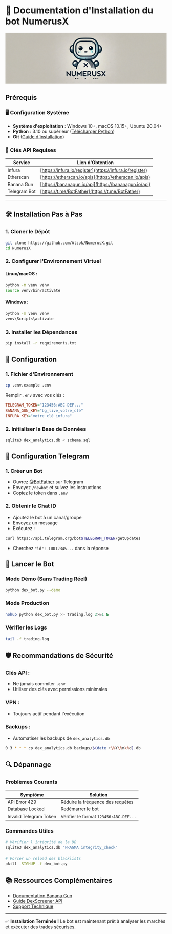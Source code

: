 # 📘 Documentation d'Installation du bot NumerusX

![Logo](logo.jpg)

## Prérequis

### 🖥️ Configuration Système
- **Système d'exploitation** : Windows 10+, macOS 10.15+, Ubuntu 20.04+
- **Python** : 3.10 ou supérieur ([Télécharger Python](https://www.python.org/downloads/))
- **Git** ([Guide d'installation](https://git-scm.com/book/fr/v2/D%C3%A9marrage-rapide-Installation-de-Git))

### 🔑 Clés API Requises

| Service      | Lien d'Obtention |
|-------------|------------------|
| Infura      | [https://infura.io/register](https://infura.io/register) |
| Etherscan   | [https://etherscan.io/apis](https://etherscan.io/apis) |
| Banana Gun  | [https://bananagun.io/api](https://bananagun.io/api) |
| Telegram Bot | [https://t.me/BotFather](https://t.me/BotFather) |

---

## 🛠 Installation Pas à Pas

### 1. Cloner le Dépôt

```bash
git clone https://github.com/Alzok/NumerusX.git
cd NumerusX
```

### 2. Configurer l'Environnement Virtuel

#### Linux/macOS :

```bash
python -m venv venv
source venv/bin/activate
```

#### Windows :

```cmd
python -m venv venv
venv\Scripts\activate
```

### 3. Installer les Dépendances

```bash
pip install -r requirements.txt
```

## 🔧 Configuration

### 1. Fichier d'Environnement

```bash
cp .env.example .env
```

Remplir `.env` avec vos clés :

```ini
TELEGRAM_TOKEN="123456:ABC-DEF..."
BANANA_GUN_KEY="bg_live_votre_clé"
INFURA_KEY="votre_clé_infura"
```

### 2. Initialiser la Base de Données

```bash
sqlite3 dex_analytics.db < schema.sql
```

## 🤖 Configuration Telegram

### 1. Créer un Bot

- Ouvrez [@BotFather](https://t.me/BotFather) sur Telegram
- Envoyez `/newbot` et suivez les instructions
- Copiez le token dans `.env`

### 2. Obtenir le Chat ID

- Ajoutez le bot à un canal/groupe
- Envoyez un message
- Exécutez :

```bash
curl https://api.telegram.org/bot$TELEGRAM_TOKEN/getUpdates
```

- Cherchez `"id":-10012345...` dans la réponse

## 🚀 Lancer le Bot

### Mode Démo (Sans Trading Réel)

```bash
python dex_bot.py --demo
```

### Mode Production

```bash
nohup python dex_bot.py >> trading.log 2>&1 &
```

### Vérifier les Logs

```bash
tail -f trading.log
```

## 🛡️ Recommandations de Sécurité

### Clés API :
- Ne jamais commiter `.env`
- Utiliser des clés avec permissions minimales

### VPN :
- Toujours actif pendant l'exécution

### Backups :
- Automatiser les backups de `dex_analytics.db`

```bash
0 3 * * * cp dex_analytics.db backups/$(date +\%Y\%m\%d).db
```

## 🔍 Dépannage

### Problèmes Courants

| Symptôme                  | Solution |
|---------------------------|----------|
| API Error 429             | Réduire la fréquence des requêtes |
| Database Locked           | Redémarrer le bot |
| Invalid Telegram Token    | Vérifier le format `123456:ABC-DEF...` |

### Commandes Utiles

```bash
# Vérifier l'intégrité de la DB
sqlite3 dex_analytics.db "PRAGMA integrity_check"

# Forcer un reload des blacklists
pkill -SIGHUP -f dex_bot.py
```

## 📚 Ressources Complémentaires

- [Documentation Banana Gun](https://bananagun.io/docs)
- [Guide DexScreener API](https://docs.dexscreener.com/)
- [Support Technique](https://support.dextradingbot.com)

---

✅ **Installation Terminée !** Le bot est maintenant prêt à analyser les marchés et exécuter des trades sécurisés.
